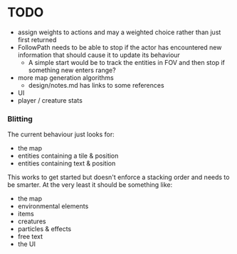 # TODO

- assign weights to actions and may a weighted choice rather than just first returned
- FollowPath needs to be able to stop if the actor has encountered new information that
  should cause it to update its behaviour
  - A simple start would be to track the entities in FOV and then stop if something new
    enters range?
- more map generation algorithms
  - design/notes.md has links to some references
- UI
- player / creature stats

### Blitting
The current behaviour just looks for:
  - the map
  - entities containing a tile & position
  - entities containing text & position

This works to get started but doesn't enforce a stacking order and needs to be smarter.
At the very least it should be something like:
  - the map
  - environmental elements
  - items
  - creatures
  - particles & effects
  - free text
  - the UI
